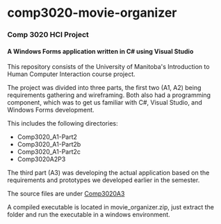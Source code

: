 # comp3020-movie-organizer

### Comp 3020 HCI Project

#### A Windows Forms application written in C# using Visual Studio

This repository consists of the University of Manitoba's Introduction to Human Computer Interaction course project.

The project was divided into three parts, the first two (A1, A2) being requirements gathering and wireframing.
Both also had a programming component, which was to get us familiar with C#, Visual Studio, and Windows Forms development.

This includes the following directories:
- Comp3020_A1-Part2
- Comp3020_A1-Part2b
- Comp3020_A1-Part2c
- Comp3020A2P3

The third part (A3) was developing the actual application based on the requirements and prototypes we developed earlier in the semester.

The source files are under [Comp3020A3](./Comp3020A3)

A compiled executable is located in movie_organizer.zip, just extract the folder and run the executable in a windows environment.
